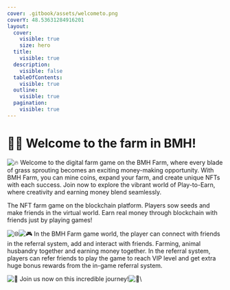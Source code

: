 ```yaml
---
cover: .gitbook/assets/welcometo.png
coverY: 48.53631284916201
layout:
  cover:
    visible: true
    size: hero
  title:
    visible: true
  description:
    visible: false
  tableOfContents:
    visible: true
  outline:
    visible: true
  pagination:
    visible: true
---
```


# 👨‍🌾 Welcome to the farm in BMH!

<img src="https://abs-0.twimg.com/emoji/v2/svg/1f525.svg" alt="🔥" data-size="line"> Welcome to the digital farm game on the BMH Farm, where every blade of grass sprouting becomes an exciting money-making opportunity. With BMH Farm, you can mine coins, expand your farm, and create unique NFTs with each success. Join now to explore the vibrant world of Play-to-Earn, where creativity and earning money blend seamlessly.&#x20;

The NFT farm game on the blockchain platform. Players sow seeds and make friends in the virtual world. Earn real money through blockchain with friends just by playing games!

<img src="https://abs-0.twimg.com/emoji/v2/svg/1f310.svg" alt="🌐" data-size="line"><img src="https://abs-0.twimg.com/emoji/v2/svg/1f3ae.svg" alt="🎮" data-size="line"> In the BMH Farm game world, the player can connect with friends in the referral system, add and interact with friends. Farming, animal husbandry together and earning money together. In the referral system, players can refer friends to play the game to reach VIP level and get extra huge bonus rewards from the in-game referral system.&#x20;

<img src="https://abs-0.twimg.com/emoji/v2/svg/1f4b8.svg" alt="💸" data-size="line"> Join us now on this incredible journey!<img src="https://abs-0.twimg.com/emoji/v2/svg/1f680.svg" alt="🚀" data-size="line">\
